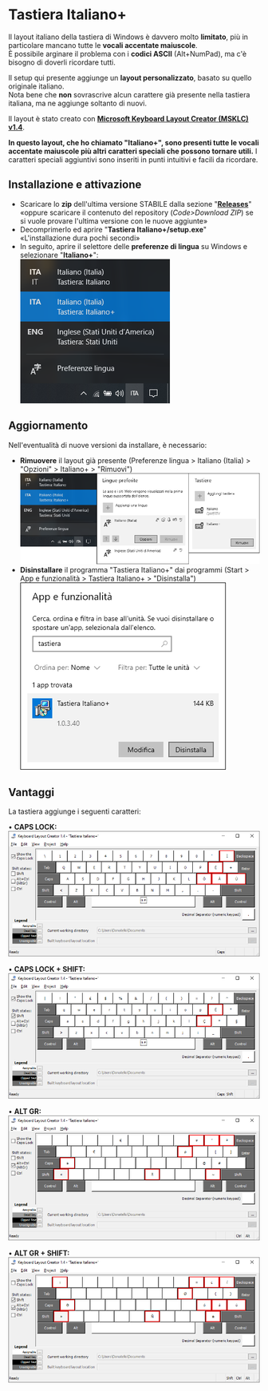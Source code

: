 # Tastiera Italiano+
Il layout italiano della tastiera di Windows è davvero molto **limitato**, più in particolare mancano tutte le **vocali accentate maiuscole**.<br>
È possibile arginare il problema con i **codici ASCII** (Alt+NumPad), ma c'è bisogno di doverli ricordare tutti.

Il setup qui presente aggiunge un **layout personalizzato**, basato su quello originale italiano.<br>
Nota bene che **non** sovrascrive alcun carattere già presente nella tastiera italiana, ma ne aggiunge soltanto di nuovi.

Il layout è stato creato con **[Microsoft Keyboard Layout Creator (MSKLC) v1.4](https://www.microsoft.com/en-us/download/details.aspx?id=102134)**.

**In questo layout, che ho chiamato "Italiano+", sono presenti tutte le vocali accentate maiuscole più altri caratteri speciali che possono tornare utili.** I caratteri speciali aggiuntivi sono inseriti in punti intuitivi e facili da ricordare.

## Installazione e attivazione
- Scaricare lo **zip** dell'ultima versione STABILE dalla sezione "**[Releases](https://github.com/xDonatello/TastieraItalianoPlus/releases)**"<br>
«oppure scaricare il contenuto del repository (*Code>Download ZIP*) se si vuole provare l'ultima versione con le nuove aggiunte»
- Decomprimerlo ed aprire "**Tastiera Italiano+/setup.exe**"<br>
«L'installazione dura pochi secondi»
- In seguito, aprire il selettore delle **preferenze di lingua** su Windows e selezionare "**Italiano+**":<br>
![lingue](Screenshot/Windows.png)

## Aggiornamento
Nell'eventualità di nuove versioni da installare, è necessario:
- **Rimuovere** il layout già presente (Preferenze lingua > Italiano (Italia) > "Opzioni" > Italiano+ > "Rimuovi")<br>
![lingue](Screenshot/Windows2.png)
- **Disinstallare** il programma "Tastiera Italiano+" dai programmi (Start > App e funzionalità > Tastiera Italiano+ > "Disinstalla")<br>
![lingue](Screenshot/Windows3.png)

## Vantaggi
La tastiera aggiunge i seguenti caratteri:

• **CAPS LOCK:**<br>
![caps lock](Screenshot/2_CapsLock.png)

• **CAPS LOCK + SHIFT:**<br>
![caps lock + shift](Screenshot/4_CapsLock+Shift.png)

• **ALT GR:**<br>
![alt gr](Screenshot/5_AltGr.png)

• **ALT GR + SHIFT:**<br>
![shift + alt gr](Screenshot/6_AltGr+Shift.png)
